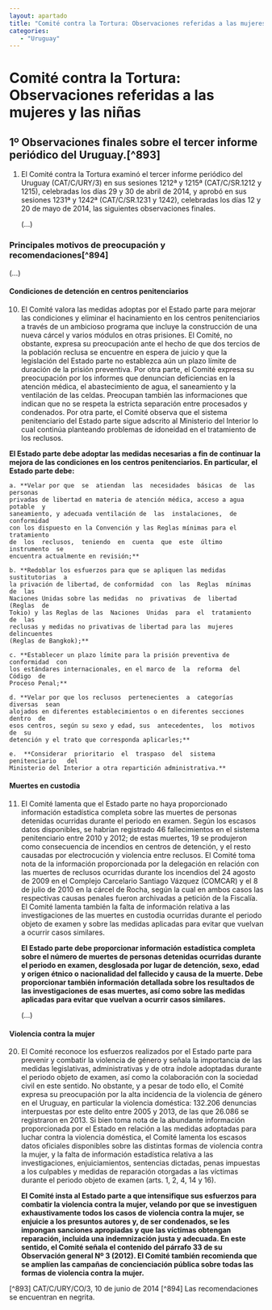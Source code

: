 ```yaml
---
layout: apartado
title: "Comité contra la Tortura: Observaciones referidas a las mujeres y las niñas"
categories:
   - "Uruguay"
---
```


# Comité contra la Tortura: Observaciones referidas a las mujeres y las niñas


## 1º Observaciones finales sobre el tercer informe periódico del Uruguay.[^893]

1. El Comité contra la Tortura  examinó  el  tercer  informe  periódico  del
Uruguay (CAT/C/URY/3) en sus sesiones 1212ª y 1215ª (CAT/C/SR.1212 y  1215),
celebradas los días 29 y 30 de abril de  2014,  y  aprobó  en  sus  sesiones
1231ª y 1242ª (CAT/C/SR.1231 y 1242), celebradas los días 12 y  20  de  mayo
de 2014, las siguientes observaciones finales.

	(…)

### Principales motivos de preocupación y recomendaciones[^894]

(…)

#### Condiciones de detención en centros penitenciarios

10. El Comité valora las medidas adoptas por el Estado  parte  para  mejorar
las condiciones y eliminar el hacinamiento en los centros  penitenciarios  a
través de un ambicioso programa que incluye la  construcción  de  una  nueva
cárcel y varios módulos en otras prisiones. El Comité, no obstante,  expresa
su preocupación ante el hecho de que dos tercios de la población reclusa  se
encuentre en espera de juicio y que  la  legislación  del  Estado  parte  no
establezca aún un plazo límite de duración de  la  prisión  preventiva.  Por
otra  parte,  el  Comité  expresa  su  preocupación  por  los  informes  que
denuncian deficiencias en la atención médica, el abastecimiento de agua,  el
saneamiento  y  la  ventilación  de  las  celdas.  Preocupan   también   las
informaciones que indican que no se respeta  la  estricta  separación  entre
procesados y condenados. Por otra parte, el Comité observa  que  el  sistema
penitenciario del Estado parte sigue adscrito al Ministerio del Interior  lo
cual continúa planteando problemas de idoneidad en  el  tratamiento  de  los
reclusos.

**El Estado parte debe adoptar las medidas necesarias a fin  de  continuar  la
mejora de las condiciones en los centros penitenciarios. En  particular,  el
Estado parte debe:**

	a. **Velar por que  se  atiendan  las  necesidades  básicas  de  las  personas
	privadas de libertad en materia de atención médica, acceso a agua potable  y
	saneamiento, y adecuada ventilación de  las  instalaciones,  de  conformidad
	con los dispuesto en la Convención y las Reglas mínimas para el  tratamiento
	de  los  reclusos,  teniendo  en  cuenta  que  este  último  instrumento  se
	encuentra actualmente en revisión;**

	b. **Redoblar los esfuerzos para que se apliquen las medidas  sustitutorias  a
	la privación de libertad, de conformidad  con  las  Reglas  mínimas  de  las
	Naciones Unidas sobre las medidas  no  privativas  de  libertad  (Reglas  de
	Tokio) y las Reglas de las  Naciones  Unidas  para  el  tratamiento  de  las
	reclusas y medidas no privativas de libertad para las  mujeres  delincuentes
	(Reglas de Bangkok);**

	c. **Establecer un plazo límite para la prisión preventiva de conformidad  con
	los estándares internacionales, en el marco de  la  reforma  del  Código  de
	Proceso Penal;**

	d. **Velar por que los reclusos  pertenecientes  a  categorías  diversas  sean
	alojados en diferentes establecimientos o en diferentes secciones dentro  de
	esos centros, según su sexo y edad, sus  antecedentes,  los  motivos  de  su
	detención y el trato que corresponda aplicarles;**

	e.  **Considerar  prioritario  el  traspaso  del  sistema  penitenciario   del
	Ministerio del Interior a otra repartición administrativa.**

#### Muertes en custodia

11. El Comité lamenta que el Estado parte no haya proporcionado  información
estadística completa sobre  las  muertes  de  personas  detenidas  ocurridas
durante el periodo en  examen.  Según  los  escasos  datos  disponibles,  se
habrían registrado 46 fallecimientos en el sistema penitenciario entre  2010
y 2012; de estas muertes, 19 se produjeron como  consecuencia  de  incendios
en centros de detención, y el resto causadas por electrocución  y  violencia
entre reclusos. El Comité toma nota de la información proporcionada  por  la
delegación en relación con las muertes de  reclusos  ocurridas  durante  los
incendios del 24 agosto de 2009 en el Complejo Carcelario  Santiago  Vázquez
(COMCAR) y el 8 de julio de 2010 en la cárcel de Rocha,  según  la  cual  en
ambos casos las respectivas causas penales fueron archivadas a  petición  de
la Fiscalía. El Comité lamenta también la falta de  información  relativa  a
las investigaciones de las muertes en custodia ocurridas durante el  periodo
objeto de examen y sobre las medidas aplicadas para  evitar  que  vuelvan  a
ocurrir casos similares.

	**El Estado parte debe proporcionar información estadística completa sobre  el
	número de muertes de personas detenidas  ocurridas  durante  el  periodo  en
	examen, desglosada por lugar de detención, sexo,  edad  y  origen  étnico  o
	nacionalidad del fallecido y causa de la muerte. Debe  proporcionar  también
	información detallada sobre los resultados de las  investigaciones  de  esas
	muertes, así como sobre las medidas aplicadas  para  evitar  que  vuelvan  a
	ocurrir casos similares.**

	(…)

#### Violencia contra la mujer

20. El Comité reconoce los esfuerzos realizados por  el  Estado  parte  para
prevenir y combatir la violencia de género y señala la  importancia  de  las
medidas legislativas, administrativas y de otra índole adoptadas durante  el
periodo objeto de examen, así como la colaboración con la sociedad civil  en
este sentido. No obstante, y a pesar de todo  ello,  el  Comité  expresa  su
preocupación por la  alta  incidencia  de  la  violencia  de  género  en  el
Uruguay,  en  particular   la   violencia   doméstica:   132.206   denuncias
interpuestas por este delito entre  2005  y  2013,  de  las  que  26.086  se
registraron  en  2013.  Si  bien  toma  nota  de  la  abundante  información
proporcionada por el Estado en relación a las medidas adoptadas para  luchar
contra  la  violencia  doméstica,  el  Comité  lamenta  los  escasos   datos
oficiales disponibles sobre las distintas  formas  de  violencia  contra  la
mujer,  y   la   falta   de   información   estadística   relativa   a   las
investigaciones, enjuiciamientos, sentencias  dictadas,  penas  impuestas  a
los culpables y medidas de reparación otorgadas a las  víctimas  durante  el
periodo objeto de examen (arts. 1, 2, 4, 14 y 16).

	**El Comité insta al Estado  parte  a  que  intensifique  sus  esfuerzos  para
	combatir la violencia contra  la  mujer,  velando  por  que  se  investiguen
	exhaustivamente todos los casos de violencia contra la mujer, se enjuicie  a
	los presuntos autores y,  de  ser  condenados,  se  les  impongan  sanciones
	apropiadas  y  que  las   víctimas   obtengan   reparación,   incluida   una
	indemnización justa y  adecuada.  En  este  sentido,  el  Comité  señala  el
	contenido del párrafo 33 de su Observación general Nº 3  (2012).  El  Comité
	también recomienda que se amplíen las  campañas  de  concienciación  pública
	sobre todas las formas de violencia contra la mujer.**

[^893] CAT/C/URY/CO/3, 10 de junio de 2014
[^894] Las recomendaciones se encuentran en negrita.
